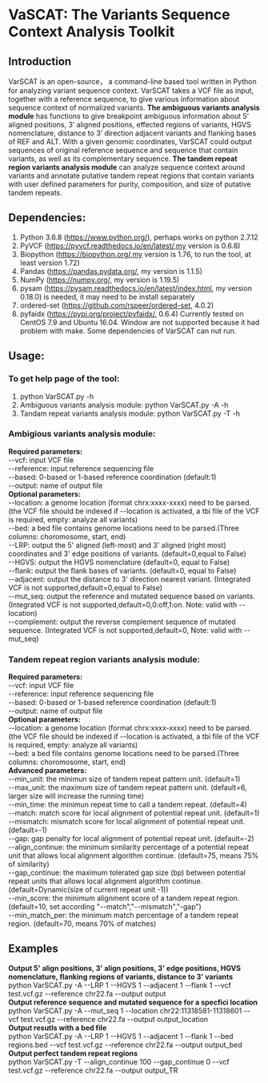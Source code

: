 # VaSCAT: The Variants Sequence Context Analysis Toolkit
## Introduction
VarSCAT is an open-source， a command-line based tool written in Python for analyzing variant sequence context. VarSCAT takes a VCF file as input, together with a reference sequence, to give various information about sequence context of normalized variants. **The ambiguous variants analysis module** has functions to give breakpoint ambiguous information about 5’ aligned positions, 3’ aligned positions, effected regions of variants, HGVS nomenclature, distance to 3’ direction adjacent variants and flanking bases of REF and ALT. With a given genomic coordinates, VarSCAT could output sequences of original reference sequence and sequence that contain variants, as well as its complementary sequence. **The tandem repeat region variants analysis module** can analyze sequence context around variants and annotate putative tandem repeat regions that contain variants with user defined parameters for purity, composition, and size of putative tandem repeats.

## Dependencies:
1. Python 3.6.8 (https://www.python.org/), perhaps works on python 2.7.12
2. PyVCF  (https://pyvcf.readthedocs.io/en/latest/,my version is 0.6.8) 
3. Biopython (https://biopython.org/,my version is 1.76, to run the tool, at least version 1.72)
4. Pandas (https://pandas.pydata.org/, my version is 1.1.5)
5. NumPy (https://numpy.org/, my version is 1.19.5)
6. pysam (https://pysam.readthedocs.io/en/latest/index.html, my version 0.18.0) is needed, it may need to be install separately
7. ordered-set (https://github.com/rspeer/ordered-set, 4.0.2)
8. pyfaidx (https://pypi.org/project/pyfaidx/, 0.6.4)
Currently tested on CentOS 7.9 and Ubuntu 16.04. Window are not supported because it had problem with make. Some dependencies of VarSCAT can nut run.

## Usage:
### To get help page of the tool: 
1. python VarSCAT.py -h
2. Ambiguous variants analysis module: python VarSCAT.py -A -h
3. Tandam repeat variants analysis module: python VarSCAT.py -T -h
### Ambigious variants analysis module:
**Required parameters:<br />**
--vcf: input VCF file <br />
--reference: input reference sequencing file<br />
--based: 0-based or 1-based reference coordination (default:1)<br />
--output: name of output file<br />
**Optional parameters:<br />**
--location: a genome location (format chrx:xxxx-xxxx) need to be parsed. (the VCF file should be indexed if --location is activated, a tbi file of the VCF is required, empty: analyze all variants)<br />
--bed: a bed file contains genome locations need to be parsed.(Three columns: choromosome, start, end)<br />
--LRP: output the 5' aligned (left-most) and 3' aligned (right most) coordinates and 3' edge positions of variants. (default=0,equal to False)<br />
--HGVS: output the HGVS nomenclature (default=0, equal to False)<br />
--flank: output the flank bases of variants. (default=0, equal to False)<br />
--adjacent: output the distance to 3' direction nearest variant. (Integrated VCF is not supported,default=0,equal to False)<br />
--mut_seq: output the reference and mutated sequence based on variants. (Integrated VCF is not supported,default=0,0:off,1:on. Note: valid with --location)<br />
--complement: output the reverse complement sequence of mutated sequence. (Integrated VCF is not supported,default=0, Note: valid with --mut_seq)<br />

### Tandem repeat region variants analysis module:
**Required parameters:<br />**
--vcf: input VCF file <br />
--reference: input reference sequencing file<br />
--based: 0-based or 1-based reference coordination (default:1)<br />
--output: name of output file<br />
**Optional parameters:<br />**
--location: a genome location (format chrx:xxxx-xxxx) need to be parsed. (the VCF file should be indexed if --location is activated, a tbi file of the VCF is required, empty: analyze all variants)<br />
--bed: a bed file contains genome locations need to be parsed.(Three columns: choromosome, start, end)<br />
**Advanced parameters:<br />**
--min_unit: the minimun size of tandem repeat pattern unit. (default=1)<br />
--max_unit: the maximum size of tandem repeat pattern unit. (default=6, larger size will increase the running time)<br />
--min_time: the minimun repeat time to call a tandem repeat. (default=4) <br />
--match: match score for local alignment of potential repeat unit. (default=1)<br />
--mismatch: mismatch score for local alignment of potential repeat unit. (default=-1)<br />
--gap: gap penalty for local alignment of potential repeat unit. (default=-2)<br />
--align_continue: the minimum similarity percentage of a potential repeat unit that allows local alignment algorithm continue. (default=75, means 75% of similarity)<br />
--gap_continue: the maximum tolerated gap size (bp) between potential repeat units that allows local alignment algorithm continue. (default=Dynamic(size of current repeat unit -1))<br />
--min_score: the minimum alignment score of a tandem repeat region. (default=10, set according "--match","--mismatch","-gap")<br />
--min_match_per: the minimum match percentage of a tandem repeat region. (default=70, means 70% of matches)<br />

## Examples
**Output 5' align positions, 3' align positions, 3' edge positions, HGVS nomenclature, flanking regions of variants, distance to 3' variants**<br />
python VarSCAT.py -A --LRP 1 --HGVS 1 --adjacent 1 --flank 1 --vcf test.vcf.gz --reference chr22.fa --output output<br />
**Output reference sequence and mutated sequence for a specfici location**<br />
python VarSCAT.py -A --mut_seq 1 --location chr22:11318581-11318601 --vcf test.vcf.gz --reference chr22.fa --output output_location<br />
**Output resutls with a bed file**<br />
python VarSCAT.py -A --LRP 1 --HGVS 1 --adjacent 1 --flank 1 --bed regions.bed --vcf test.vcf.gz --reference chr22.fa --output output_bed<br />
**Output perfect tandem repeat regions** <br />
python VarSCAT.py -T --align_continue 100 --gap_continue 0 --vcf test.vcf.gz --reference chr22.fa --output output_TR<br />
       
